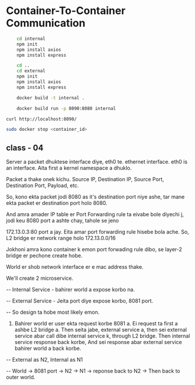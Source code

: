 # Container-To-Container Communication

```sh
    cd internal
    npm init
    npm install axios
    npm install express
```

```sh
    cd ..
    cd external
    npm init
    npm install axios
    npm install express
```

```sh
    docker build -t internal .
```

```sh
    docker build run -p 8090:8080 internal
```

```sh
curl http://localhost:8090/
```

```sh
sudo docker stop <container_id>
```

## class - 04

Server a packet dhuktese interface diye, eth0 te. ethernet interface. eth0 is an interface. Aita first a kernel namespace a dhuklo.

Packet a thake onek kichu. Source IP, Destination IP, Source Port, Destination Port, Payload, etc.

So, kono ekta packet jodi 8080 as it's destination port niye ashe, tar mane ekta packet er destination port holo 8080.

And amra amader IP table er Port Forwarding rule ta eivabe bole diyechi j, jodi keu 8080 port a ashte chay, tahole se jeno

172.13.0.3:80 port a jay. Eita amar port forwarding rule hisebe bola ache. So, L2 bridge er network range holo 172.13.0.0/16

Jokhoni amra kono container k emon port forwading rule dibo, se layer-2 bridge er pechone create hobe.

World er shob network interface er e mac address thake.

We'll create 2 microservice.

-- Internal Service - bahirer world a expose korbo na.

-- External Service - Jeita port diye expose korbo, 8081 port.

-- So design ta hobe most likely emon.

1. Bahirer world er user ekta request korbe 8081 a. Ei request ta first a ashbe L2 bridge a. Then seita jabe, external service a,
then sei external service abar call dibe internal service k, through L2 bridge. Then internal service response back korbe, And sei response
abar external service bahirer world a back korbe.

-- External as N2, Internal as N1

-- World -> 8081 port -> N2 -> N1 -> reponse back to N2 -> Then back to outer world.
